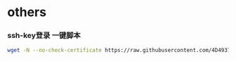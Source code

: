 # others

### ssh-key登录 一键脚本
``` bash
wget -N --no-check-certificate https://raw.githubusercontent.com/4D4937/Others/master/authorized.sh && bash ssh_rsa.sh
```
